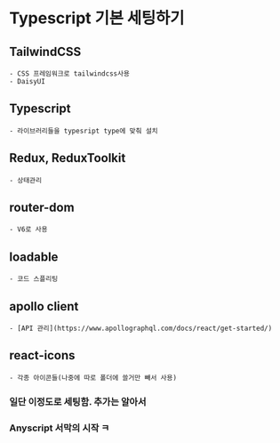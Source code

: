 # Typescript 기본 세팅하기

## TailwindCSS

    - CSS 프레임워크로 tailwindcss사용
    - DaisyUI

## Typescript

    - 라이브러리들을 typesript type에 맞춰 설치

## Redux, ReduxToolkit

    - 상태관리

## router-dom

    - V6로 사용

<!-- ## axios

    - api -->

## loadable

    - 코드 스플리팅

## apollo client

    - [API 관리](https://www.apollographql.com/docs/react/get-started/)

## react-icons

    - 각종 아이콘들(나중에 따로 폴더에 쓸거만 빼서 사용)

### 일단 이정도로 세팅함. 추가는 알아서

### Anyscript 서막의 시작 ㅋ
